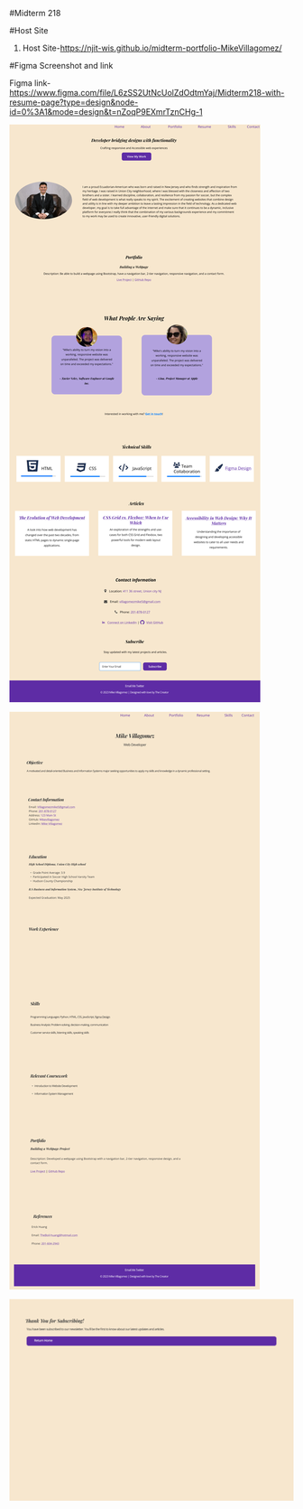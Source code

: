 #Midterm 218

#Host Site
1. Host Site-https://njit-wis.github.io/midterm-portfolio-MikeVillagomez/ 

#Figma Screenshot and link

Figma link- https://www.figma.com/file/L6zSS2UtNcUolZdOdtmYaj/Midterm218-with-resume-page?type=design&node-id=0%3A1&mode=design&t=nZoqP9EXmrTznCHg-1

![Main Page Figma](docs/images/Mainpage.png)

![Resume Page Figma](docs/images/Resumepage.png)

![Subscribe Button Page](docs/images/SubscribeButtonPage.png)
